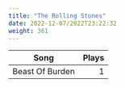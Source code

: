```yaml
---
title: "The Rolling Stones"
date: 2022-12-07/2022T23:22:32
weight: 361
---
```




 Song | Plays 
----- | -----:
Beast Of Burden | 1

